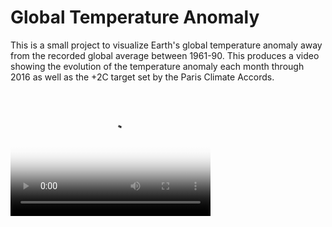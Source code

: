 # Global Temperature Anomaly 

This is a small project to visualize Earth's global temperature anomaly away from the recorded global average between 1961-90. This produces a video showing the evolution of the temperature anomaly each month through 2016 as well as the +2C target set by the Paris Climate Accords. 

<video src="https://github.com/nknezek/temperature_anomaly/blob/master/Global_T_anomaly.mp4" poster="https://github.com/nknezek/temperature_anomaly/blob/master/last_frame.png" width="320" height="200" controls preload></video>
